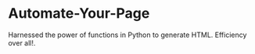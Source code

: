 ﻿# Automate-Your-Page

Harnessed the power of functions in Python to generate HTML. Efficiency over all!.
